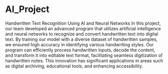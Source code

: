 # AI_Project
Handwritten Text Recognition Using AI and Neural Networks
In this project, our team developed an advanced program that utilizes artificial intelligence and neural networks to recognize and convert handwritten text into digital text. By training our model with a diverse dataset of handwritten samples, we ensured high accuracy in identifying various handwriting styles. Our program can efficiently process handwritten inputs, decode the content, and transform it into editable text format, facilitating seamless digitization of handwritten notes. This innovation has significant applications in areas such as digital archiving, educational tools, and enhancing accessibility.
